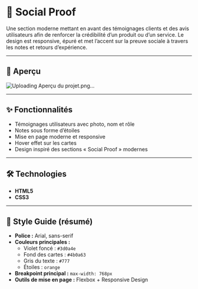 # 🌟 Social Proof

Une section moderne mettant en avant des témoignages clients et des avis utilisateurs afin de renforcer la crédibilité d’un produit ou d’un service. Le design est responsive, épuré et met l’accent sur la preuve sociale à travers les notes et retours d’expérience.

---

## 📸 Aperçu

![Uploading Aperçu du projet.png…]()



---

## ✨ Fonctionnalités

- Témoignages utilisateurs avec photo, nom et rôle
- Notes sous forme d’étoiles
- Mise en page moderne et responsive
- Hover effet sur les cartes
- Design inspiré des sections « Social Proof » modernes

---

## 🛠️ Technologies

- **HTML5**
- **CSS3**

---

## 🎨 Style Guide (résumé)

- **Police :** Arial, sans-serif  
- **Couleurs principales :**  
  - Violet foncé : `#3d0a4e`  
  - Fond des cartes : `#4b0a63`  
  - Gris du texte : `#777`  
  - Étoiles : `orange`  
- **Breakpoint principal :** `max-width: 768px`
- **Outils de mise en page :** Flexbox + Responsive Design



